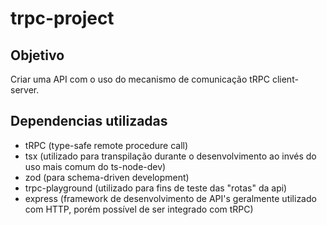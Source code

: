 # trpc-project

## Objetivo
Criar uma API com o uso do mecanismo de comunicação tRPC client-server. 

## Dependencias utilizadas

- tRPC (type-safe remote procedure call)
- tsx (utilizado para transpilação durante o desenvolvimento ao invés do uso mais comum do ts-node-dev)
- zod (para schema-driven development)
- trpc-playground (utilizado para fins de teste das "rotas" da api)
- express (framework de desenvolvimento de API's geralmente utilizado com HTTP, porém possível de ser integrado com tRPC)
